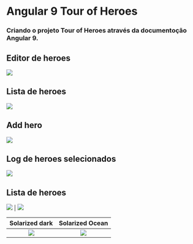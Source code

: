 # Angular 9 Tour of Heroes
### Criando o projeto Tour of Heroes através da documentoção Angular 9.

## Editor de heroes

![](https://github.com/enivaldoqueiroz/Angular9-Tour-of-Heroes/blob/main/src/imagens/001_IMG.png)

## Lista de heroes

![](https://github.com/enivaldoqueiroz/Angular9-Tour-of-Heroes/blob/main/src/imagens/002_IMG.png)

## Add hero

![](https://github.com/enivaldoqueiroz/Angular9-Tour-of-Heroes/blob/main/src/imagens/003_IMG.png)

## Log de heroes selecionados

![](https://github.com/enivaldoqueiroz/Angular9-Tour-of-Heroes/blob/main/src/imagens/004_IMG.png)

## Lista de heroes

![](https://github.com/enivaldoqueiroz/Angular9-Tour-of-Heroes/blob/main/src/imagens/005_IMG.png) |
![](https://github.com/enivaldoqueiroz/Angular9-Tour-of-Heroes/blob/main/src/imagens/006_IMG.png)

Solarized dark             |  Solarized Ocean
:-------------------------:|:-------------------------:
![](https://github.com/enivaldoqueiroz/Angular9-Tour-of-Heroes/blob/main/src/imagens/007_IMG.png)  |  ![](https://github.com/enivaldoqueiroz/Angular9-Tour-of-Heroes/blob/main/src/imagens/008_IMG.png)



